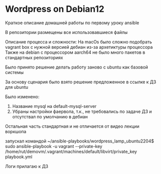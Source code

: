 # Wordpress on Debian12 


Краткое описание домашней работы по первому уроку ansible 


В репозитории размещены все использовавшиеся файлы


Описание процесса и сложности:
На macOs было сложно подобрать vagrant box с нужной версией дебиан из-за архетиктуры процессора
Также на debian с процессором aarch64 не было много пакетов в стандартных репозиториях

Было принято решение делать работу заново с ubuntu как базовой системы

За основу сценария было взято решение предложенное в ссылке к ДЗ для ubuntu

Было изменено: 
1) Название mysql на default-mysql-server
2) Убраны настройки фаервола, т.к., не требовались по задаче ДЗ и отсутствал по умолчанию в дебиан


Остальная часть стандартная и не отличается от видео лекции воркшопа

запускал командой 
~/ansible-playbooks/wordpress_lamp_ubuntu2204$ sudo ansible-playbook -u vagrant --private-key /home/rut/demovm/.vagrant/machines/default/libvirt/private_key playbook.yml
 
Логи прилагаю к ДЗ

